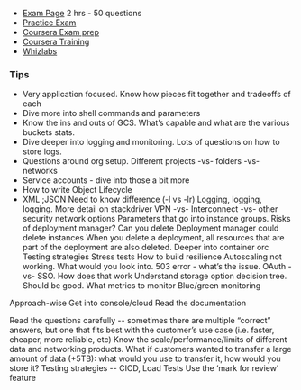 - [Exam Page](https://cloud.google.com/certification/cloud-architect) 2 hrs - 50 questions
- [Practice Exam](https://cloud.google.com/certification/practice-exam/cloud-architect)
- [Coursera Exam prep](https://www.coursera.org/learn/preparing-cloud-professional-cloud-architect-exam/home/welcome)
- [Coursera Training](https://www.coursera.org/specializations/gcp-architecture?utm_source=googlecloud&utm_medium=institutions&utm_campaign=GoogleCloud_PCA_Architecting)
- [Whizlabs](https://www.whizlabs.com/google-cloud-certified-professional-cloud-architect/)

### Tips
- Very application focused. Know how pieces fit together and tradeoffs of each
- Dive more into shell commands and parameters
- Know the ins and outs of GCS. What’s capable and what are the various buckets stats.
- Dive deeper into logging and monitoring. Lots of questions on how to store logs.
- Questions around org setup. Different projects -vs- folders -vs- networks
- Service accounts - dive into those a bit more
- How to write Object Lifecycle
- XML
;JSON
Need to know difference (-l vs -lr)
Logging, logging, logging. More detail on stackdriver
VPN -vs- Interconnect -vs- other security network options
Parameters that go into instance groups.
Risks of deployment manager? Can you delete
Deployment manager could delete instances
When you delete a deployment, all resources that are part of the deployment are also deleted.
Deeper into container orc
Testing strategies
Stress tests
How to build resilience 
Autoscaling not working. What would you look into. 503 error - what’s the issue.
OAuth -vs- SSO. How does that work
Understand storage option decision tree. Should be good.
What metrics to monitor
Blue/green monitoring

Approach-wise
Get into console/cloud
Read the documentation

Read the questions carefully -- sometimes there are multiple “correct” answers, but one that fits best with the customer’s use case (i.e. faster, cheaper, more reliable, etc)
Know the scale/performance/limits of different data and networking products. What if customers wanted to transfer a large amount of data (+5TB): what would you use to transfer it, how would you store it?
Testing strategies -- CICD, Load Tests
Use the ‘mark for review’ feature
